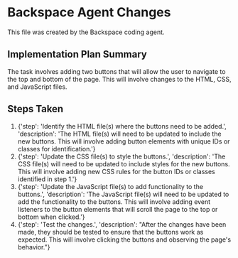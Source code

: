 # Backspace Agent Changes

This file was created by the Backspace coding agent.

## Implementation Plan Summary
The task involves adding two buttons that will allow the user to navigate to the top and bottom of the page. This will involve changes to the HTML, CSS, and JavaScript files.

## Steps Taken
1. {'step': 'Identify the HTML file(s) where the buttons need to be added.', 'description': 'The HTML file(s) will need to be updated to include the new buttons. This will involve adding button elements with unique IDs or classes for identification.'}
2. {'step': 'Update the CSS file(s) to style the buttons.', 'description': 'The CSS file(s) will need to be updated to include styles for the new buttons. This will involve adding new CSS rules for the button IDs or classes identified in step 1.'}
3. {'step': 'Update the JavaScript file(s) to add functionality to the buttons.', 'description': 'The JavaScript file(s) will need to be updated to add the functionality to the buttons. This will involve adding event listeners to the button elements that will scroll the page to the top or bottom when clicked.'}
4. {'step': 'Test the changes.', 'description': "After the changes have been made, they should be tested to ensure that the buttons work as expected. This will involve clicking the buttons and observing the page's behavior."}
